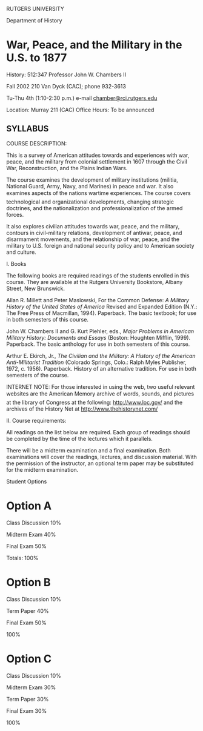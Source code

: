 RUTGERS UNIVERSITY

Department of History

# War, Peace, and the Military in the U.S. to 1877



History: 512:347 Professor John W. Chambers II

Fall 2002 210 Van Dyck (CAC); phone 932-3613

Tu-Thu 4th (1:10-2:30 p.m.) e-mail
[chamber@rci.rutgers.edu](mailto:chamber@rci.rutgers.edu)

Location: Murray 211 (CAC) Office Hours: To be announced



## SYLLABUS

COURSE DESCRIPTION:

This is a survey of American attitudes towards and experiences with war,
peace, and the military from colonial settlement in 1607 through the Civil
War, Reconstruction, and the Plains Indian Wars.

The course examines the development of military institutions (militia,
National Guard, Army, Navy, and Marines) in peace and war. It also examines
aspects of the nations wartime experiences. The course covers technological
and organizational developments, changing strategic doctrines, and the
nationalization and professionalization of the armed forces.

It also explores civilian attitudes towards war, peace, and the military,
contours in civil-military relations, development of antiwar, peace, and
disarmament movements, and the relationship of war, peace, and the military to
U.S. foreign and national security policy and to American society and culture.



I.                     Books



The following books are required readings of the students enrolled in this
course. They are available at the Rutgers University Bookstore, Albany Street,
New Brunswick.



Allan R. Millett and Peter Maslowski, For the Common Defense: _A Military
History of the United States of America_ Revised and Expanded Edition (N.Y.:
The Free Press of Macmillan, 1994). Paperback. The basic textbook; for use in
both semesters of this course.



John W. Chambers II and G. Kurt Piehler, eds., _Major Problems in American
Military History: Documents and Essays_ (Boston: Houghten Mifflin, 1999).
Paperback. The basic anthology for use in both semesters of this course.



Arthur E. Ekirch, Jr., _The Civilian and the Military: A History of the
American Anti-Militarist Tradition_ (Colorado Springs, Colo.: Ralph Myles
Publisher, 1972, c. 1956). Paperback. History of an alternative tradition. For
use in both semesters of the course.



INTERNET NOTE: For those interested in using the web, two useful relevant
websites are the American Memory archive of words, sounds, and pictures at
the library of Congress at the following: <http://www.loc.gov/> and the
archives of the History Net at <http://www.thehistorynet.com/>



II.                   Course requirements:



All readings on the list below are required. Each group of readings should be
completed by the time of the lectures which it parallels.



There will be a midterm examination and a final examination. Both examinations
will cover the readings, lectures, and discussion material. With the
permission of the instructor, an optional term paper may be substituted for
the midterm examination.



Student Options

#  

# Option A



Class Discussion 10%



Midterm Exam 40%



Final Exam 50%



Totals: 100%



# Option B



Class Discussion 10%



Term Paper 40%



Final Exam 50%



100%



# Option C



Class Discussion 10%



Midterm Exam 30%



Term Paper 30%



Final Exam 30%



100%



